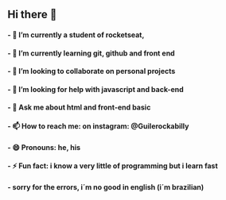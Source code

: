 ## Hi there 👋

<!--
**luisguile/luisguile** is a ✨ _special_ ✨ repository because its `README.md` (this file) appears on your GitHub profile.

Here are some ideas to get you started:
-->


#### - 🔭 I’m currently a student of rocketseat,
#### - 🌱 I’m currently learning git, github and front end
#### - 👯 I’m looking to collaborate on personal projects 
#### - 🤔 I’m looking for help with javascript and back-end
#### - 💬 Ask me about html and front-end basic 
#### - 📫 How to reach me: on instagram: @Guilerockabilly 
#### - 😄 Pronouns: he, his
#### - ⚡ Fun fact: i know a very little of programming but i learn fast
#### - sorry for the errors, i´m no good in english (i´m brazilian)
